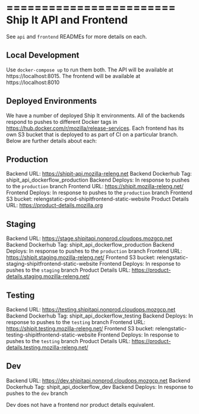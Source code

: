 ========================
Ship It API and Frontend
========================

See `api` and `frontend` READMEs for more details on each.


Local Development
-----------------
Use `docker-compose up` to run them both. The API will be available at https://localhost:8015. The frontend will be available at https://localhost:8010

Deployed Environments
---------------------

We have a number of deployed Ship It environments. All of the backends respond to pushes to different Docker tags in https://hub.docker.com/r/mozilla/release-services. Each frontend has its own S3 bucket that is deployed to as part of CI on a particular branch. Below are further details about each:


Production
----------
Backend URL: https://shipit-api.mozilla-releng.net
Backend Dockerhub Tag: shipit_api_dockerflow_production
Backend Deploys: In response to pushes to the `production` branch
Frontend URL: https://shipit.mozilla-releng.net/
Frontend Deploys: In response to pushes to the `production` branch
Frontend S3 bucket: relengstatic-prod-shipitfrontend-static-website
Product Details URL: https://product-details.mozilla.org

Staging
-------
Backend URL: https://stage.shipitapi.nonprod.cloudops.mozgcp.net
Backend Dockerhub Tag: shipit_api_dockerflow_production
Backend Deploys: In response to pushes to the `production` branch
Frontend URL: https://shipit.staging.mozilla-releng.net/
Frontend S3 bucket: relengstatic-staging-shipitfrontend-static-website
Frontend Deploys: In response to pushes to the `staging` branch
Product Details URL: https://product-details.staging.mozilla-releng.net/

Testing
-------
Backend URL: https://testing.shipitapi.nonprod.cloudops.mozgcp.net
Backend Dockerhub Tag: shipit_api_dockerflow_testing
Backend Deploys: In response to pushes to the `testing` branch
Frontend URL: https://shipit.testing.mozilla-releng.net/
Frontend S3 bucket: relengstatic-testing-shipitfrontend-static-website
Frontend Deploys: In response to pushes to the `testing` branch
Product Details URL: https://product-details.testing.mozilla-releng.net/

Dev
---
Backend URL: https://dev.shipitapi.nonprod.cloudops.mozgcp.net
Backend Dockerhub Tag: shipit_api_dockerflow_dev
Backend Deploys: In response to pushes to the `dev` branch

Dev does not have a frontend nor product details equivalent.
